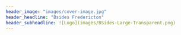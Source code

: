```yaml
---
header_image: "images/cover-image.jpg"
header_headline: "Bsides Fredericton"
header_subheadline: ![Logo](images/BSides-Large-Transparent.png)
---
```

